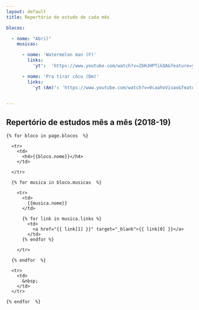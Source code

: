 ```yaml
---
layout: default
title: Repertório de estudo de cada mês

blocos:

  - nome: "Abril"
    musicas:

      - nome: 'Watermelon man (F)'
        links:
          'yt':  'https://www.youtube.com/watch?v=ZbHJHPTikQA&feature=youtu.be'

      - nome: 'Pra tirar côco (Dm)'
        links:
          'yt (Am)': 'https://www.youtube.com/watch?v=0caahoVisao&feature=youtu.be'
          

---
```




<style type="text/css" media="screen">
  td {
    padding: 5px 10px;
  }

  h4 {
    font-size: 1.5em;
    font-weight: bold;
    margin-top:30px;
  }
</style>


## Repertório de estudos mês a mês (2018-19)

  <table>

    {% for bloco in page.blocos  %}

      <tr>
        <td>
          <h4>{{bloco.nome}}</h4>
        </td>

<!--         {% if bloco.musicas  %}
          <td colspan='3'>
            Partituras
          </td>
        {% endif %}
 -->
      </tr>

      {% for musica in bloco.musicas  %}

        <tr>
          <td>
            {{musica.nome}}
          </td>

          {% for link in musica.links %}
            <td>
              <a href="{{ link[1] }}" target="_blank">{{ link[0] }}</a>
            </td>
          {% endfor %}

        </tr>

      {% endfor  %}

      <tr>
        <td>
          &nbsp;
        </td>
      </tr>

    {% endfor  %}


  </table>

  <br/>
  <br/>
  <br/>
  <br/>
  <br/>
  <br/>
